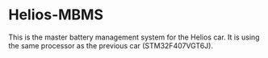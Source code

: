 # Helios-MBMS
This is the master battery management system for the Helios car. It is using the same processor as the previous car (STM32F407VGT6J).
